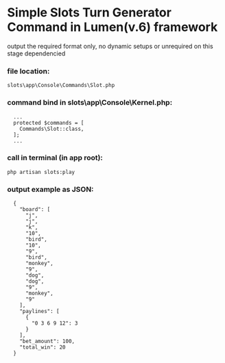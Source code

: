 # Simple Slots Turn Generator Command in Lumen(v.6) framework

output the required format only,
no dynamic setups or unrequired on this stage dependencied

### file location: 
```
slots\app\Console\Commands\Slot.php
```

### command bind in slots\app\Console\Kernel.php: 
```
  ...
  protected $commands = [
    Commands\Slot::class,
  ];
  ...
```

### call in terminal (in app root):
```
php artisan slots:play
```

### output example as JSON: 
```
  {
    "board": [
      "j",
      "j",
      "k",
      "10",
      "bird",
      "10",
      "9",
      "bird",
      "monkey",
      "9",
      "dog",
      "dog",
      "9",
      "monkey",
      "9"
    ],
    "paylines": [
      {
        "0 3 6 9 12": 3
      }
    ],
    "bet_amount": 100,
    "total_win": 20
  }
```
